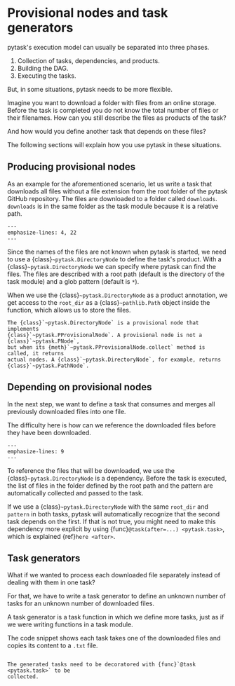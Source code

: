 # Provisional nodes and task generators

pytask's execution model can usually be separated into three phases.

1. Collection of tasks, dependencies, and products.
1. Building the DAG.
1. Executing the tasks.

But, in some situations, pytask needs to be more flexible.

Imagine you want to download a folder with files from an online storage. Before the task
is completed you do not know the total number of files or their filenames. How can you
still describe the files as products of the task?

And how would you define another task that depends on these files?

The following sections will explain how you use pytask in these situations.

## Producing provisional nodes

As an example for the aforementioned scenario, let us write a task that downloads all
files without a file extension from the root folder of the pytask GitHub repository. The
files are downloaded to a folder called `downloads`. `downloads` is in the same folder
as the task module because it is a relative path.

```{literalinclude} ../../../docs_src/how_to_guides/provisional_products.py
---
emphasize-lines: 4, 22
---
```

Since the names of the files are not known when pytask is started, we need to use a
{class}`~pytask.DirectoryNode` to define the task's product. With a
{class}`~pytask.DirectoryNode` we can specify where pytask can find the files. The files
are described with a root path (default is the directory of the task module) and a glob
pattern (default is `*`).

When we use the {class}`~pytask.DirectoryNode` as a product annotation, we get access to
the `root_dir` as a {class}`~pathlib.Path` object inside the function, which allows us
to store the files.

```{note}
The {class}`~pytask.DirectoryNode` is a provisional node that implements
{class}`~pytask.PProvisionalNode`. A provisional node is not a {class}`~pytask.PNode`,
but when its {meth}`~pytask.PProvisionalNode.collect` method is called, it returns
actual nodes. A {class}`~pytask.DirectoryNode`, for example, returns
{class}`~pytask.PathNode`.
```

## Depending on provisional nodes

In the next step, we want to define a task that consumes and merges all previously
downloaded files into one file.

The difficulty here is how can we reference the downloaded files before they have been
downloaded.

```{literalinclude} ../../../docs_src/how_to_guides/provisional_task.py
---
emphasize-lines: 9
---
```

To reference the files that will be downloaded, we use the
{class}`~pytask.DirectoryNode` is a dependency. Before the task is executed, the list of
files in the folder defined by the root path and the pattern are automatically collected
and passed to the task.

If we use a {class}`~pytask.DirectoryNode` with the same `root_dir` and `pattern` in
both tasks, pytask will automatically recognize that the second task depends on the
first. If that is not true, you might need to make this dependency more explicit by
using {func}`@task(after=...) <pytask.task>`, which is explained {ref}`here <after>`.

## Task generators

What if we wanted to process each downloaded file separately instead of dealing with
them in one task?

For that, we have to write a task generator to define an unknown number of tasks for an
unknown number of downloaded files.

A task generator is a task function in which we define more tasks, just as if we were
writing functions in a task module.

The code snippet shows each task takes one of the downloaded files and copies its
content to a `.txt` file.

```{literalinclude} ../../../docs_src/how_to_guides/provisional_task_generator.py
```

```{important}
The generated tasks need to be decoratored with {func}`@task <pytask.task>` to be
collected.
```
